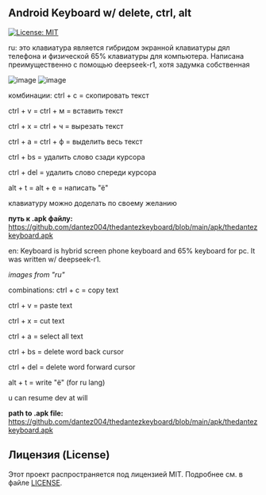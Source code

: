 ## Android Keyboard w/ delete, ctrl, alt

[![License: MIT](https://img.shields.io/badge/License-MIT-yellow.svg)](https://opensource.org/licenses/MIT)

ru:
 это клавиатура является гибридом экранной клавиатуры дял телефона и физической 65% клавиатуры для компьютера. Написана преимущественно с помощью deepseek-r1, хотя задумка собственная
 
 ![image](https://github.com/user-attachments/assets/86db5ef6-f846-49dc-9a51-55bcf4564bfb)
 ![image](https://github.com/user-attachments/assets/c880d37a-646a-443d-b86e-1f1944454b65)

комбинации:
  ctrl + c = скопировать текст
  
  ctrl + v = ctrl + м = вставить текст
  
  ctrl + x = ctrl + ч = вырезать текст
  
  ctrl + a = ctrl + ф = выделить весь текст

  ctrl + bs = удалить слово сзади курсора

  ctrl + del = удалить слово спереди курсора
  
  alt + t = alt + е = написать "ё"
 
 клавиатуру можно доделать по своему желанию
 
**путь к .apk файлу:**
  https://github.com/dantez004/thedantezkeyboard/blob/main/apk/thedantezkeyboard.apk


en:
 Keyboard is hybrid screen phone keyboard and 65% keyboard for pc. It was written w/ deepseek-r1.
 
  *images from "ru"*

 combinations:
  ctrl + c = copy text
  
  ctrl + v = paste text
  
  ctrl + x = cut text
  
  ctrl + a = select all text

  ctrl + bs = delete word back cursor

  ctrl + del = delete word forward cursor
  
  alt + t = write "ё" (for ru lang)

  u can resume dev at will
  
**path to .apk file:**
  https://github.com/dantez004/thedantezkeyboard/blob/main/apk/thedantezkeyboard.apk
  



## Лицензия (License)

Этот проект распространяется под лицензией MIT. Подробнее см. в файле [LICENSE](LICENSE).
